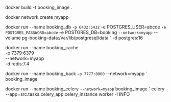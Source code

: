 docker build -t booking_image .

docker network create myapp

docker run --name booking_db `
    -p 6432:5432 `
    -e POSTGRES_USER=abcde `
    -e POSTGRES_PASSWORD=abcde `
    -e POSTGRES_DB=booking `
    --network=myapp `
    --volume pg-booking-data:/var/lib/postgresql/data `
    -d postgres:16

docker run --name booking_cache \
    -p 7379:6379 \
    --network=myapp \
    -d redis:7.4

docker run --name booking_back `
    -p 7777:8000 `
    --network=myapp `
    booking_image

docker run --name booking_celery `
    --network=myapp `
    booking_image `
    celery --app=src.tasks.celery_app:celery_instance worker -l INFO